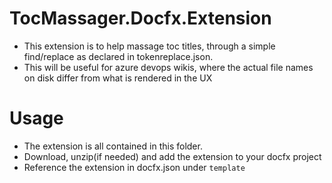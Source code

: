 ﻿# TocMassager.Docfx.Extension
- This extension is to help massage toc titles, through a simple find/replace as declared in tokenreplace.json.
- This will be useful for azure devops wikis, where the actual file names on disk differ from what is rendered in the UX

# Usage

- The extension is all contained in this folder.
- Download, unzip(if needed) and add the extension to your docfx project
- Reference the extension in docfx.json under `template`

